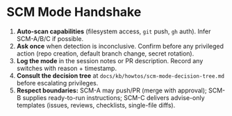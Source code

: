 SCM Mode Handshake
==================

1. **Auto-scan capabilities** (filesystem access, `git` push, `gh` auth). Infer SCM-A/B/C if possible.
2. **Ask once** when detection is inconclusive. Confirm before any privileged action (repo creation, default branch change, secret rotation).
3. **Log the mode** in the session notes or PR description. Record any switches with reason + timestamp.
4. **Consult the decision tree** at `docs/kb/howtos/scm-mode-decision-tree.md` before escalating privileges.
5. **Respect boundaries:** SCM-A may push/PR (merge with approval); SCM-B supplies ready-to-run instructions; SCM-C delivers advise-only templates (issues, reviews, checklists, single-file diffs).
